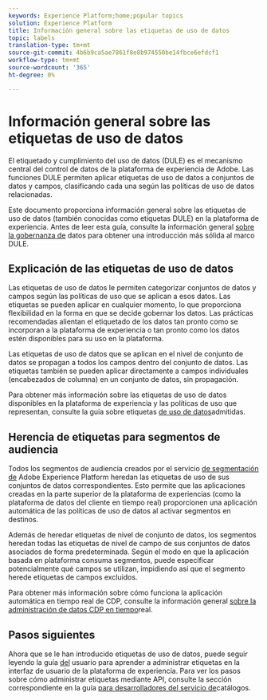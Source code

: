 ```yaml
---
keywords: Experience Platform;home;popular topics
solution: Experience Platform
title: Información general sobre las etiquetas de uso de datos
topic: labels
translation-type: tm+mt
source-git-commit: 4b6b9ca5ae7861f8e8b974550be14fbce6efdcf1
workflow-type: tm+mt
source-wordcount: '365'
ht-degree: 0%

---
```



# Información general sobre las etiquetas de uso de datos

El etiquetado y cumplimiento del uso de datos (DULE) es el mecanismo central del control de datos de la plataforma de experiencia de Adobe. Las funciones DULE permiten aplicar etiquetas de uso de datos a conjuntos de datos y campos, clasificando cada una según las políticas de uso de datos relacionadas.

Este documento proporciona información general sobre las etiquetas de uso de datos (también conocidas como etiquetas DULE) en la plataforma de experiencia. Antes de leer esta guía, consulte la información general [sobre la gobernanza de](../home.md) datos para obtener una introducción más sólida al marco DULE.

## Explicación de las etiquetas de uso de datos

Las etiquetas de uso de datos le permiten categorizar conjuntos de datos y campos según las políticas de uso que se aplican a esos datos. Las etiquetas se pueden aplicar en cualquier momento, lo que proporciona flexibilidad en la forma en que se decide gobernar los datos. Las prácticas recomendadas alientan el etiquetado de los datos tan pronto como se incorporan a la plataforma de experiencia o tan pronto como los datos estén disponibles para su uso en la plataforma.

Las etiquetas de uso de datos que se aplican en el nivel de conjunto de datos se propagan a todos los campos dentro del conjunto de datos. Las etiquetas también se pueden aplicar directamente a campos individuales (encabezados de columna) en un conjunto de datos, sin propagación.

Para obtener más información sobre las etiquetas de uso de datos disponibles en la plataforma de experiencia y las políticas de uso que representan, consulte la guía sobre etiquetas [de uso de datos](reference.md)admitidas.

## Herencia de etiquetas para segmentos de audiencia

Todos los segmentos de audiencia creados por el servicio [de segmentación de](../../segmentation/home.md) Adobe Experience Platform heredan las etiquetas de uso de sus conjuntos de datos correspondientes. Esto permite que las aplicaciones creadas en la parte superior de la plataforma de experiencias (como la plataforma de datos del cliente en tiempo real) proporcionen una aplicación automática de las políticas de uso de datos al activar segmentos en destinos.

Además de heredar etiquetas de nivel de conjunto de datos, los segmentos heredan todas las etiquetas de nivel de campo de sus conjuntos de datos asociados de forma predeterminada. Según el modo en que la aplicación basada en plataforma consuma segmentos, puede especificar potencialmente qué campos se utilizan, impidiendo así que el segmento herede etiquetas de campos excluidos.

Para obtener más información sobre cómo funciona la aplicación automática en tiempo real de CDP, consulte la información general [sobre la administración de datos CDP en tiempo](../../rtcdp/privacy/data-governance-overview.md#enforce-data-usage-compliance)real.

## Pasos siguientes

Ahora que se le han introducido etiquetas de uso de datos, puede seguir leyendo la guía [del](user-guide.md) usuario para aprender a administrar etiquetas en la interfaz de usuario de la plataforma de experiencia. Para ver los pasos sobre cómo administrar etiquetas mediante API, consulte la sección correspondiente en la guía [para desarrolladores del servicio de](../../catalog/api/labels.md)catálogos.